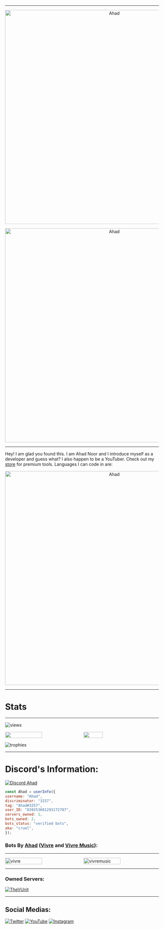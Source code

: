 ***
<a href="https://itscruel.cf/"><p align="center"><img width="700px" alt="Ahad" src="https://readme-typing-svg.demolab.com?font=Titillium+Web&size=25&pause=1000&color=5609F7&center=true&vCenter=true&width=435&lines=Sup+homies;Ahad+AKA+Cruel+here"/></p></a>
<a href="https://itscruel.cf/"><p align="center"><img width="700px" alt="Ahad" src="https://github-widgetbox.vercel.app/api/profile?username=CruelDev69&data=followers,repositories,stars,commits&theme=darkmode"/></p></a>

***

Hey! I am glad you found this. I am Ahad Noor and I introduce myself as a developer and guess what? I also happen to be a YouTuber. Check out my [store](https://thevunit.mysellix.io/) for premium tools. Languages I can code in are:

  <a href="https://itscruel.cf/"><p align="center"><img width="700px" alt="Ahad" src="https://github-widgetbox.vercel.app/api/skills?languages=js,ts,python,rust,html,css,xml&&frameworks=express,django,react,bootstrap,nodejs,jQuery&software=windows,linux,vscode,mongodb,git,heroku&includeNames=true&theme=darkmode"/></p></a>
***
# Stats
***
![views](https://komarev.com/ghpvc/?username=CruelDev69&&style=for-the-badge&&color=0D0D0D&&label=TOTAL+VIEWS+ON+GITHUB+PROFILE)


<div style="display:flex;">
<img width="49%" src="https://github-readme-streak-stats.herokuapp.com/?user=CruelDev69&theme=highcontrast&background=0D0D0D&ring=9645F4&fire=FFFF00&hide_border=true&currStreakLabel=9645F4&sideLabels=9645F4&stroke=9645F4" alt="">
<span style="display:inline-block;width:2%"></span>
<img width="35.3%" src="https://github-readme-stats.vercel.app/api/top-langs/?username=CruelDev69&theme=midnight-purple&layout=compact&bg_color=0D0D0D&hide_border=true" alt="">
</div>




![trophies](https://github-profile-trophy.vercel.app/?username=CruelDev69&theme=dark_lover&no-frame=true)

***
# Discord's Information:
[![Discord Ahad](https://lanyard.cnrad.dev/api/839253601293172787?theme=dark&bg=0D0D0D&animated=true&idleMessage=Prolly+sleeping)](https://discord.com/users/839253601293172787)


```js
const Ahad = userInfo({
username: "Ahad",
discriminator: "3257",
tag: "Ahad#3257",
user_ID: "839253601293172787",
servers_owned: 1,
bots_owned: 2,
bots_status: "verified bots",
aka: "cruel",
});
```
### Bots By [Ahad](https://www.itscruel.cf) ([Vivre](https://thevunit.vivre.cf) and [Vivre Music](https://thevunit.vivremusic.cf)):
***

<div style="display:flex;">
<img width="49%" src="https://us-east-1.tixte.net/uploads/thevunit.bot.style/Vivre.png" alt="vivre">
<span style="display:inline-block;width:2%"></span>
<img width="49%" src="https://us-east-1.tixte.net/uploads/thevunit.bot.style/vivremusic.PNG" alt="vivremusic">
</div>

***
### Owned Servers:

[![TheVUnit](https://discordapp.com/api/guilds/797086456316690472/widget.png?style=banner2)](https://discord.gg/hW5yWHgEtf)
***
## Social Medias:
[![Twitter](https://img.shields.io/twitter/follow/19Ahadnoor?color=%23ff0000&label=Follow%20%4019Ahadnoor%20on%20Twitter&style=for-the-badge&logo=twitter)](https://twitter.com/19Ahadnoor)
[![YouTube](https://img.shields.io/youtube/channel/subscribers/UC5vCNtDoHuJTOMD8oqL7AgQ?color=%23ff0000&label=Subscribe%20Ahad%20on%20YouTube&style=for-the-badge&logo=youtube)](https://youtube.com/channel/UC5vCNtDoHuJTOMD8oqL7AgQ)
[![Instagram](https://img.shields.io/badge/Follow%20ahad%20on%20Instagram-40%2B-%23ff0000?style=for-the-badge&logo=instagram)](https://www.instagram.com/ahad._.x19)
